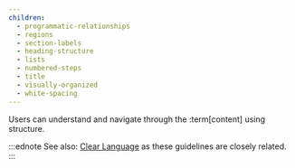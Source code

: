 ```yaml
---
children:
  - programmatic-relationships
  - regions
  - section-labels
  - heading-structure
  - lists
  - numbered-steps
  - title
  - visually-organized
  - white-spacing
---
```


Users can understand and navigate through the :term[content] using structure.

:::ednote
See also: [Clear Language](#clear-language) as these guidelines are closely related.
:::